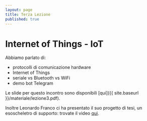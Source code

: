 ```yaml
---
layout: page
title: Terza Lezione
published: true
---
```




# Internet of Things - IoT

Abbiamo parlato di:

* protocolli di comunicazione hardware
* Internet of Things
* seriale vs Bluetooth vs WiFi
* demo bot Telegram

Le slide per questo incontro sono disponibili [qui]({{ site.baseurl }}/materiale/lezione3.pdf).

Inoltre Leonardo Franco ci ha presentato il suo progetto di tesi, un esoscheletro di supporto: trovate il video [qui](https://youtu.be/q4DpBKcR3xM).

